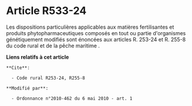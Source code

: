 # Article R533-24

Les dispositions particulières applicables aux matières fertilisantes et produits phytopharmaceutiques composés en tout ou
partie d'organismes génétiquement modifiés sont énoncées aux articles R. 253-24 et R. 255-8 du code rural et de la pêche
maritime .

**Liens relatifs à cet article**

	**Cite**:

	  - Code rural R253-24, R255-8

	**Modifié par**:

	  - Ordonnance n°2010-462 du 6 mai 2010 - art. 1
